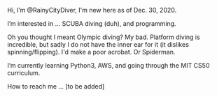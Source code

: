 Hi, I’m @RainyCityDiver, I'm new here as of Dec. 30, 2020.
  
I’m interested in ... SCUBA diving (duh), and programming. 
  
Oh you thought I meant Olympic diving? My bad. Platform diving is incredible, but sadly I do not have the inner ear for it (it dislikes spinning/flipping). I'd make a poor acrobat. Or Spiderman.

I’m currently learning Python3, AWS, and going through the MIT CS50 curriculum. 

How to reach me ... [to be added]

<!---
RainyCityDiver/RainyCityDiver is a ✨ special ✨ repository because its `README.md` (this file) appears on your GitHub profile.
You can click the Preview link to take a look at your changes.
--->

